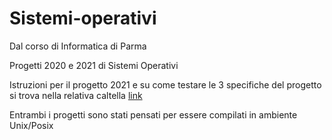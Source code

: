 # Sistemi-operativi
Dal corso di Informatica di Parma 

Progetti 2020 e 2021 di Sistemi Operativi

Istruzioni per il progetto 2021 e su come testare le 3 specifiche del progetto si trova nella relativa caltella [link](https://github.com/AndreaCicca/Sistemi-operativi/blob/3ccbfa34101fd7f6eaebc6eabd13b441248ba248/2021%20Progetto%20Sistemi%20Operativi/Istruzioni%20progetti%202021.md)

Entrambi i progetti sono stati pensati per essere compilati in ambiente Unix/Posix
